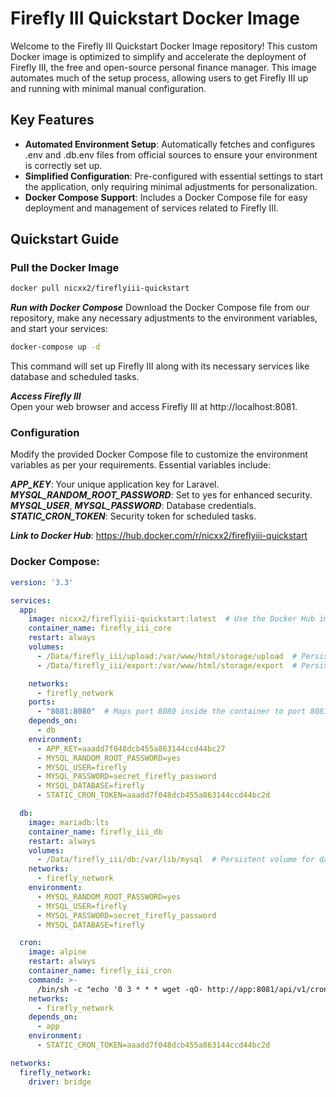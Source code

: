 # Firefly III Quickstart Docker Image

Welcome to the Firefly III Quickstart Docker Image repository! This custom Docker image is optimized to simplify and accelerate the deployment of Firefly III, the free and open-source personal finance manager. This image automates much of the setup process, allowing users to get Firefly III up and running with minimal manual configuration.


## Key Features
- **Automated Environment Setup**: Automatically fetches and configures .env and .db.env files from official sources to ensure your environment is correctly set up.
- **Simplified Configuration**: Pre-configured with essential settings to start the application, only requiring minimal adjustments for personalization.
- **Docker Compose Support**: Includes a Docker Compose file for easy deployment and management of services related to Firefly III.


## Quickstart Guide

### Pull the Docker Image

```bash
docker pull nicxx2/fireflyiii-quickstart
```

***Run with Docker Compose***
Download the Docker Compose file from our repository, make any necessary adjustments to the environment variables, and start your services:

```bash
docker-compose up -d
```
This command will set up Firefly III along with its necessary services like database and scheduled tasks.

***Access Firefly III*** <br>
Open your web browser and access Firefly III at http://localhost:8081.

### Configuration
Modify the provided Docker Compose file to customize the environment variables as per your requirements. Essential variables include:

***APP_KEY***: Your unique application key for Laravel. <br>
***MYSQL_RANDOM_ROOT_PASSWORD***: Set to yes for enhanced security. <br>
***MYSQL_USER***, ***MYSQL_PASSWORD***: Database credentials. <br>
***STATIC_CRON_TOKEN***: Security token for scheduled tasks.

***Link to Docker Hub***: https://hub.docker.com/r/nicxx2/fireflyiii-quickstart

### Docker Compose:
```yaml
version: '3.3'

services:
  app:
    image: nicxx2/fireflyiii-quickstart:latest  # Use the Docker Hub image
    container_name: firefly_iii_core
    restart: always
    volumes:
      - /Data/firefly_iii/upload:/var/www/html/storage/upload  # Persistent volume for uploads
      - /Data/firefly_iii/export:/var/www/html/storage/export  # Persistent volume for exports

    networks:
      - firefly_network
    ports:
      - "8081:8080"  # Maps port 8080 inside the container to port 8081 on the host
    depends_on:
      - db
    environment:
      - APP_KEY=aaadd7f048dcb455a863144ccd44bc27
      - MYSQL_RANDOM_ROOT_PASSWORD=yes
      - MYSQL_USER=firefly
      - MYSQL_PASSWORD=secret_firefly_password
      - MYSQL_DATABASE=firefly
      - STATIC_CRON_TOKEN=aaadd7f048dcb455a863144ccd44bc2d

  db:
    image: mariadb:lts
    container_name: firefly_iii_db
    restart: always
    volumes:
      - /Data/firefly_iii/db:/var/lib/mysql  # Persistent volume for database
    networks:
      - firefly_network
    environment:
      - MYSQL_RANDOM_ROOT_PASSWORD=yes
      - MYSQL_USER=firefly
      - MYSQL_PASSWORD=secret_firefly_password
      - MYSQL_DATABASE=firefly

  cron:
    image: alpine
    restart: always
    container_name: firefly_iii_cron
    command: >-
      /bin/sh -c "echo '0 3 * * * wget -qO- http://app:8081/api/v1/cron/$STATIC_CRON_TOKEN' | crontab - && crond -f -L /dev/stdout"
    networks:
      - firefly_network
    depends_on:
      - app
    environment:
      - STATIC_CRON_TOKEN=aaadd7f048dcb455a863144ccd44bc2d

networks:
  firefly_network:
    driver: bridge

```

